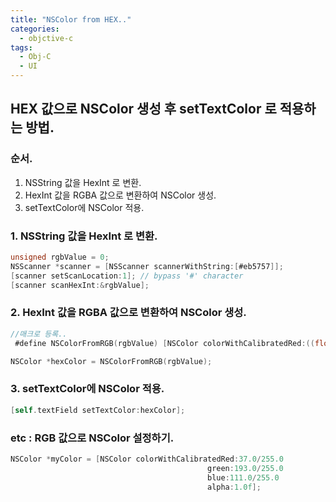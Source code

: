 ```yaml
---
title: "NSColor from HEX.."
categories:
  - objctive-c
tags:
  - Obj-C
  - UI
---
```


## HEX 값으로 NSColor 생성 후 setTextColor 로 적용하는 방법.

### 순서.
1. NSString 값을 HexInt 로 변환.
2. HexInt 값을 RGBA 값으로 변환하여 NSColor 생성.
3. setTextColor에 NSColor 적용.

### 1. NSString 값을 HexInt 로 변환.
~~~objectivec
unsigned rgbValue = 0;
NSScanner *scanner = [NSScanner scannerWithString:[#eb5757]];
[scanner setScanLocation:1]; // bypass '#' character
[scanner scanHexInt:&rgbValue];
~~~
### 2. HexInt 값을 RGBA 값으로 변환하여 NSColor 생성.
~~~objectivec
//매크로 등록..
 #define NSColorFromRGB(rgbValue) [NSColor colorWithCalibratedRed:((float)((rgbValue & 0xFF0000) >> 16))/255.0 green:((float)((rgbValue & 0xFF00) >> 8))/255.0 blue:((float)(rgbValue & 0xFF))/255.0 alpha:1.0]

NSColor *hexColor = NSColorFromRGB(rgbValue);
~~~
### 3. setTextColor에 NSColor 적용.
~~~objectivec
[self.textField setTextColor:hexColor];
~~~

### etc : RGB 값으로 NSColor 설정하기.
~~~objectivec
NSColor *myColor = [NSColor colorWithCalibratedRed:37.0/255.0
                                            green:193.0/255.0
                                            blue:111.0/255.0
                                            alpha:1.0f];
~~~
